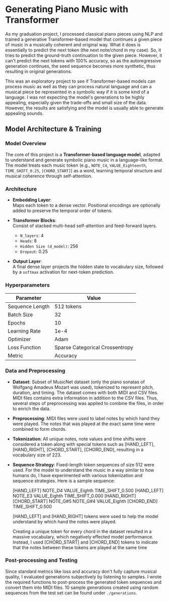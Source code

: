 
# Generating Piano Music with Transformer

As my graduation project, I processed classical piano pieces using NLP and trained a generative Transformer-based model that continues a given piece of music in a musically coherent and original way. What it does is essentially to predict the next token (the next note/chord in my case). So, it tries to predict the ground-truth continuation to the given piece. However, it can't predict the next tokens with 100% accuracy, so as the autoregressive generation continues, the seed sequence becomes more synthetic, thus resulting in original generations.

This was an exploratory project to see if Transformer-based models can process music as well as they can process natural language and can a musical piece be represented in a symbolic way if it is some kind of a language. I was not expecting the model's generations to be highly appealing, especially given the trade-offs and small size of the data. However, the results are satisfying and the model is usually able to generate appealing sounds.

## Model Architecture & Training

### Model Overview

The core of this project is a **Transformer-based language model**, adapted to understand and generate symbolic piano music in a language-like format. The model treats each music token (e.g., `NOTE_C4`, `VALUE_Eighteenth`, `TIME_SHIFT_0.25`, `[CHORD_START]`) as a word, learning temporal structure and musical coherence through self-attention.

### Architecture

- **Embedding Layer**:  
  Maps each token to a dense vector. Positional encodings are optionally added to preserve the temporal order of tokens.

- **Transformer Blocks**:  
  Consist of stacked multi-head self-attention and feed-forward layers.

  - `N_layers`: 4  
  - `Heads`: 8  
  - `Hidden Size (d_model)`: 256   
  - `Dropout`: 0.25 

- **Output Layer**:  
  A final dense layer projects the hidden state to vocabulary size, followed by a `softmax` activation for next-token prediction.

### Hyperparameters

| Parameter         | Value         |
|------------------|---------------|
| Sequence Length   | 512 tokens    |
| Batch Size        | 32            |
| Epochs            | 10            |
| Learning Rate     | 1e-4          |
| Optimizer         | Adam          |
| Loss Function     | Sparse Categorical Crossentropy |
| Metric            | Accuracy      |

### Data and Preprocessing

- **Dataset**: Subset of MusicNet dataset (only the piano sonatas of Wolfgang Amadeus Mozart was used), tokenized to represent pitch, duration, and timing. The dataset comes with both MIDI and CSV files. MIDI files contains extra information in addition to the CSV files. Thus, several steps of preprocessing was applied to combine the files, in order to enrich the data.

- **Preprocessing**: MIDI files were used to label notes by which hand they were played. The notes that was played at the exact same time were combined to form chords. 

- **Tokenization**: All unique notes, note values and time shifts were considered a token along with special tokens such as [HAND_LEFT], [HAND_RIGHT], [CHORD_START], [CHORD_END], resulting in a vocabulary size of 223.

- **Sequence Strategy**: Fixed-length token sequences of size 512 were used. For the model to understand the music in a way similar to how humans do, I have experimented with various tokenization and sequence strategies. Here is a sample sequence:

  [HAND_LEFT] NOTE_D4 VALUE_Eighth TIME_SHIFT_0.500 [HAND_LEFT] NOTE_E3 VALUE_Eighth TIME_SHIFT_0.000 [HAND_RIGHT] [CHORD_START] NOTE_G#5 NOTE_G#4 VALUE_Eighth [CHORD_END] TIME_SHIFT_0.500

  [HAND_LEFT] and [HAND_RIGHT] tokens were used to help the model understand by which hand the notes were played.

  Creating a unique token for every chord in the dataset resulted in a massive vocabulary, which negatively effected model performance. Instead, I used [CHORD_START] and [CHORD_END] tokens to indicate that the notes between these tokens are played at the same time


### Post-processing and Testing

Since standard metrics like loss and accuracy don't fully capture musical quality, I evaluated generations subjectively by listening to samples. I wrote the required functions to post-process the generated token sequences and convert them into MIDI files. 10 sample generations created using random sequences from the test set can be found under `./generations`.

